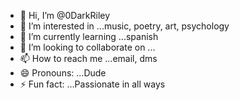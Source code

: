 - 👋 Hi, I’m @0DarkRiley
- 👀 I’m interested in ...music, poetry, art, psychology
- 🌱 I’m currently learning ...spanish
- 💞️ I’m looking to collaborate on ...
- 📫 How to reach me ...email, dms
- 😄 Pronouns: ...Dude
- ⚡ Fun fact: ...Passionate in all ways

<!---
0DarkRiley/0DarkRiley is a ✨ special ✨ repository because its `README.md` (this file) appears on your GitHub profile.
You can click the Preview link to take a look at your changes.
--->
